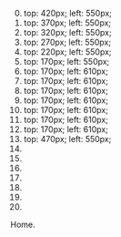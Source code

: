 0. top: 420px; left: 550px;
1. top: 370px; left: 550px;
2. top: 320px; left: 550px;
3. top: 270px; left: 550px;
4. top: 220px; left: 550px;
5. top: 170px; left: 550px;
6. top: 170px; left: 610px;
7. top: 170px; left: 610px;
8. top: 170px; left: 610px;
9. top: 170px; left: 610px;
10. top: 170px; left: 610px;
11. top: 170px; left: 610px;
12. top: 170px; left: 610px;
13. top: 470px; left: 550px;
14.
15.
16.
17.
18.
19.
20.
Home.
